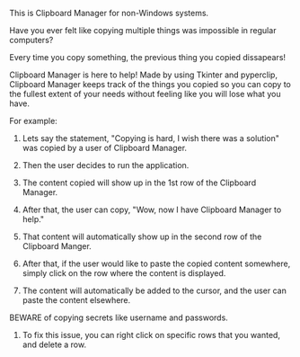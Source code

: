 This is Clipboard Manager for non-Windows systems.

Have you ever felt like copying multiple things was impossible in regular computers?

Every time you copy something, the previous thing you copied dissapears!

Clipboard Manager is here to help! Made by using Tkinter and pyperclip, Clipboard Manager keeps track of the things you copied so you can copy
to the fullest extent of your needs without feeling like you will lose what you have. 

For example: 
1. Lets say the statement, "Copying is hard, I wish there was a solution" was copied by a user of Clipboard Manager.

2. Then the user decides to run the application. 
             
3. The content copied will show up in the 1st row of the Clipboard Manager.
             
4. After that, the user can copy, "Wow, now I have Clipboard Manager to help."
             
5. That content will automatically show up in the second row of the Clipboard Manger.
             
6. After that, if the user would like to paste the copied content somewhere, simply click on the row where the content is displayed.
             
7. The content will automatically be added to the cursor, and the user can paste the content elsewhere.
             
BEWARE of copying secrets like username and passwords.

1. To fix this issue, you can right click on specific rows that you wanted, and delete a row.
